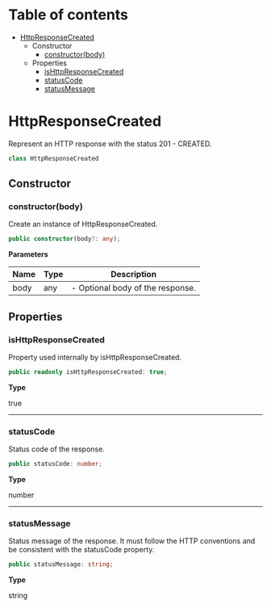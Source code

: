 # Table of contents

* [HttpResponseCreated][ClassDeclaration-7]
    * Constructor
        * [constructor(body)][Constructor-7]
    * Properties
        * [isHttpResponseCreated][PropertyDeclaration-13]
        * [statusCode][PropertyDeclaration-14]
        * [statusMessage][PropertyDeclaration-15]

# HttpResponseCreated

Represent an HTTP response with the status 201 - CREATED.

```typescript
class HttpResponseCreated
```
## Constructor

### constructor(body)

Create an instance of HttpResponseCreated.

```typescript
public constructor(body?: any);
```

**Parameters**

| Name | Type | Description                      |
| ---- | ---- | -------------------------------- |
| body | any  | - Optional body of the response. |

## Properties

### isHttpResponseCreated

Property used internally by isHttpResponseCreated.

```typescript
public readonly isHttpResponseCreated: true;
```

**Type**

true

----------

### statusCode

Status code of the response.

```typescript
public statusCode: number;
```

**Type**

number

----------

### statusMessage

Status message of the response. It must follow the HTTP conventions
and be consistent with the statusCode property.

```typescript
public statusMessage: string;
```

**Type**

string

[ClassDeclaration-7]: httpresponsecreated.md#httpresponsecreated
[Constructor-7]: httpresponsecreated.md#constructorbody
[PropertyDeclaration-13]: httpresponsecreated.md#ishttpresponsecreated
[PropertyDeclaration-14]: httpresponsecreated.md#statuscode
[PropertyDeclaration-15]: httpresponsecreated.md#statusmessage